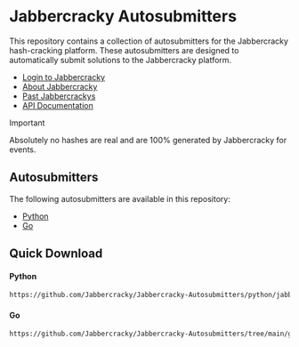 # Jabbercracky Autosubmitters

This repository contains a collection of autosubmitters for the Jabbercracky
hash-cracking platform. These autosubmitters are designed to automatically
submit solutions to the Jabbercracky platform.

- [Login to Jabbercracky](https://jabbercracky.com/login)
- [About Jabbercracky](https://jabbercracky.com/about-jabbercracky)
- [Past Jabbercrackys](https://jabbercracky.com/past-jabbercrackys)
- [API Documentation](https://jabbercracky.com/swagger)

> [!IMPORTANT]
> Absolutely no hashes are real and are 100% generated by Jabbercracky for events.

## Autosubmitters
The following autosubmitters are available in this repository:
- [Python](python/README.md)
- [Go](go/README.md)

## Quick Download

#### Python
```sh
https://github.com/Jabbercracky/Jabbercracky-Autosubmitters/python/jabbercracky-client.py
```

#### Go
```sh
https://github.com/Jabbercracky/Jabbercracky-Autosubmitters/tree/main/go
```

